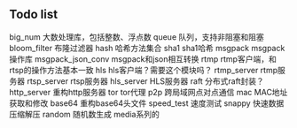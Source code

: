## Todo list

big_num 大数处理库，包括整数、浮点数
queue 队列，支持非阻塞和阻塞
bloom_filter 布隆过滤器
hash 哈希方法集合
sha1 sha1哈希
msgpack msgpack操作库
msgpack_json_conv msgpack和json相互转换
rtmp rtmp客户端，和rtsp的操作方法基本一致
hls hls客户端？需要这个模块吗？
rtmp_server rtmp服务器
rtsp_server rtsp服务器
hls_server HLS服务器
raft 分布式raft封装？
http_server 重构http服务器
tor tor代理
p2p 跨局域网点对点通信
mac MAC地址获取和修改
base64 重构base64头文件
speed_test 速度测试
snappy 快速数据压缩解压
random 随机数生成
media系列的




